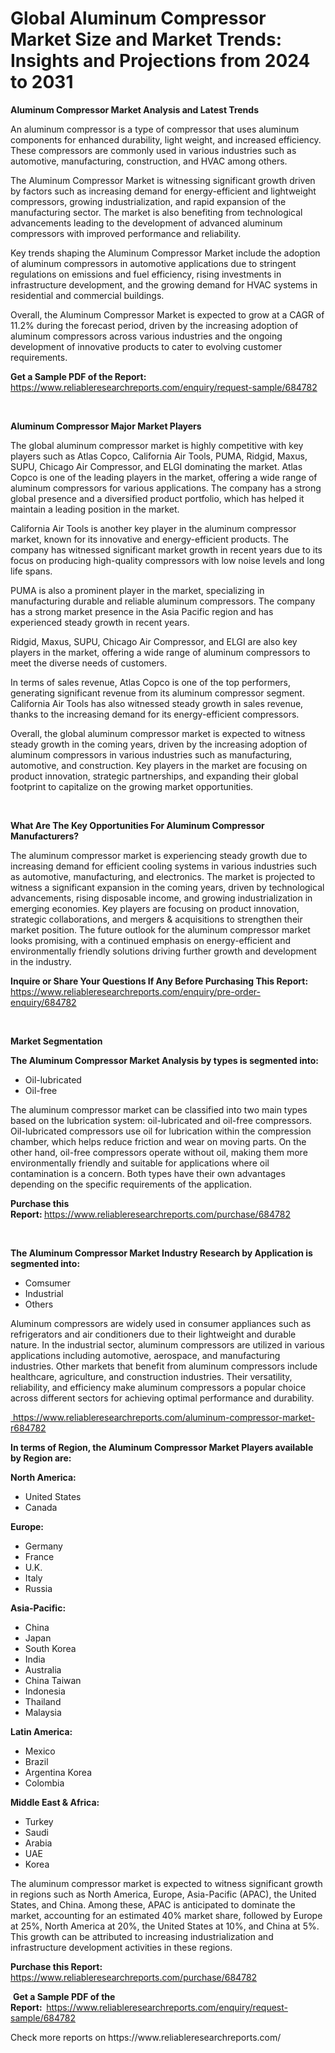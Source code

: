 <p><h1>Global Aluminum Compressor Market Size and Market Trends: Insights and Projections from 2024 to 2031</h1></p><p><strong>Aluminum Compressor Market Analysis and Latest Trends</strong></p>
<p><p>An aluminum compressor is a type of compressor that uses aluminum components for enhanced durability, light weight, and increased efficiency. These compressors are commonly used in various industries such as automotive, manufacturing, construction, and HVAC among others.</p><p>The Aluminum Compressor Market is witnessing significant growth driven by factors such as increasing demand for energy-efficient and lightweight compressors, growing industrialization, and rapid expansion of the manufacturing sector. The market is also benefiting from technological advancements leading to the development of advanced aluminum compressors with improved performance and reliability.</p><p>Key trends shaping the Aluminum Compressor Market include the adoption of aluminum compressors in automotive applications due to stringent regulations on emissions and fuel efficiency, rising investments in infrastructure development, and the growing demand for HVAC systems in residential and commercial buildings.</p><p>Overall, the Aluminum Compressor Market is expected to grow at a CAGR of 11.2% during the forecast period, driven by the increasing adoption of aluminum compressors across various industries and the ongoing development of innovative products to cater to evolving customer requirements.</p></p>
<p><strong>Get a Sample PDF of the Report:&nbsp;</strong> <a href="https://www.reliableresearchreports.com/enquiry/request-sample/684782">https://www.reliableresearchreports.com/enquiry/request-sample/684782</a></p>
<p>&nbsp;</p>
<p><strong>Aluminum Compressor Major Market Players</strong></p>
<p><p>The global aluminum compressor market is highly competitive with key players such as Atlas Copco, California Air Tools, PUMA, Ridgid, Maxus, SUPU, Chicago Air Compressor, and ELGI dominating the market. Atlas Copco is one of the leading players in the market, offering a wide range of aluminum compressors for various applications. The company has a strong global presence and a diversified product portfolio, which has helped it maintain a leading position in the market.</p><p>California Air Tools is another key player in the aluminum compressor market, known for its innovative and energy-efficient products. The company has witnessed significant market growth in recent years due to its focus on producing high-quality compressors with low noise levels and long life spans.</p><p>PUMA is also a prominent player in the market, specializing in manufacturing durable and reliable aluminum compressors. The company has a strong market presence in the Asia Pacific region and has experienced steady growth in recent years.</p><p>Ridgid, Maxus, SUPU, Chicago Air Compressor, and ELGI are also key players in the market, offering a wide range of aluminum compressors to meet the diverse needs of customers.</p><p>In terms of sales revenue, Atlas Copco is one of the top performers, generating significant revenue from its aluminum compressor segment. California Air Tools has also witnessed steady growth in sales revenue, thanks to the increasing demand for its energy-efficient compressors.</p><p>Overall, the global aluminum compressor market is expected to witness steady growth in the coming years, driven by the increasing adoption of aluminum compressors in various industries such as manufacturing, automotive, and construction. Key players in the market are focusing on product innovation, strategic partnerships, and expanding their global footprint to capitalize on the growing market opportunities.</p></p>
<p>&nbsp;</p>
<p><strong>What Are The Key Opportunities For Aluminum Compressor Manufacturers?</strong></p>
<p><p>The aluminum compressor market is experiencing steady growth due to increasing demand for efficient cooling systems in various industries such as automotive, manufacturing, and electronics. The market is projected to witness a significant expansion in the coming years, driven by technological advancements, rising disposable income, and growing industrialization in emerging economies. Key players are focusing on product innovation, strategic collaborations, and mergers & acquisitions to strengthen their market position. The future outlook for the aluminum compressor market looks promising, with a continued emphasis on energy-efficient and environmentally friendly solutions driving further growth and development in the industry.</p></p>
<p><strong>Inquire or Share Your Questions If Any Before Purchasing This Report:</strong> <a href="https://www.reliableresearchreports.com/enquiry/pre-order-enquiry/684782">https://www.reliableresearchreports.com/enquiry/pre-order-enquiry/684782</a></p>
<p>&nbsp;</p>
<p><strong>Market Segmentation</strong></p>
<p><strong>The Aluminum Compressor Market Analysis by types is segmented into:</strong></p>
<p><ul><li>Oil-lubricated</li><li>Oil-free</li></ul></p>
<p><p>The aluminum compressor market can be classified into two main types based on the lubrication system: oil-lubricated and oil-free compressors. Oil-lubricated compressors use oil for lubrication within the compression chamber, which helps reduce friction and wear on moving parts. On the other hand, oil-free compressors operate without oil, making them more environmentally friendly and suitable for applications where oil contamination is a concern. Both types have their own advantages depending on the specific requirements of the application.</p></p>
<p><strong>Purchase this Report:&nbsp;</strong><a href="https://www.reliableresearchreports.com/purchase/684782">https://www.reliableresearchreports.com/purchase/684782</a></p>
<p>&nbsp;</p>
<p><strong>The Aluminum Compressor Market Industry Research by Application is segmented into:</strong></p>
<p><ul><li>Comsumer</li><li>Industrial</li><li>Others</li></ul></p>
<p><p>Aluminum compressors are widely used in consumer appliances such as refrigerators and air conditioners due to their lightweight and durable nature. In the industrial sector, aluminum compressors are utilized in various applications including automotive, aerospace, and manufacturing industries. Other markets that benefit from aluminum compressors include healthcare, agriculture, and construction industries. Their versatility, reliability, and efficiency make aluminum compressors a popular choice across different sectors for achieving optimal performance and durability.</p></p>
<p><a href="https://www.reliableresearchreports.com/aluminum-compressor-market-r684782">&nbsp;https://www.reliableresearchreports.com/aluminum-compressor-market-r684782</a></p>
<p><strong>In terms of Region, the Aluminum Compressor Market Players available by Region are:</strong></p>
<p>
    <p> <strong> North America: </strong>
        <ul>
            <li>United States</li>
            <li>Canada</li>
        </ul>
        </p> 
    <p> <strong> Europe: </strong>
        <ul>
            <li>Germany</li>
            <li>France</li>
            <li>U.K.</li>
            <li>Italy</li>
            <li>Russia</li>
        </ul>
        </p> 
    <p> <strong> Asia-Pacific: </strong>
        <ul>
            <li>China</li>
            <li>Japan</li>
            <li>South Korea</li>
            <li>India</li>
            <li>Australia</li>
            <li>China Taiwan</li>
            <li>Indonesia</li>
            <li>Thailand</li>
            <li>Malaysia</li>
        </ul>
        </p> 
    <p> <strong> Latin America: </strong>
        <ul>
            <li>Mexico</li>
            <li>Brazil</li>
            <li>Argentina Korea</li>
            <li>Colombia</li>
        </ul>
        </p> 
    <p> <strong> Middle East & Africa: </strong>
        <ul>
            <li>Turkey</li>
            <li>Saudi</li>
            <li>Arabia</li>
            <li>UAE</li>
            <li>Korea</li>
        </ul>
    </p>
    </p>
<p><p>The aluminum compressor market is expected to witness significant growth in regions such as North America, Europe, Asia-Pacific (APAC), the United States, and China. Among these, APAC is anticipated to dominate the market, accounting for an estimated 40% market share, followed by Europe at 25%, North America at 20%, the United States at 10%, and China at 5%. This growth can be attributed to increasing industrialization and infrastructure development activities in these regions.</p></p>
<p><strong>Purchase this Report: </strong><a href="https://www.reliableresearchreports.com/purchase/684782">https://www.reliableresearchreports.com/purchase/684782</a></p>
<p>&nbsp;<strong>Get a Sample PDF of the Report:&nbsp;&nbsp;</strong><a href="https://www.reliableresearchreports.com/enquiry/request-sample/684782">https://www.reliableresearchreports.com/enquiry/request-sample/684782</a></p>
<p><strong></strong></p>
<p>Check more reports on https://www.reliableresearchreports.com/</p>